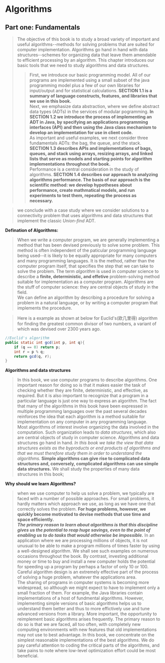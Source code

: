 # Algorithms
## Part one: Fundamentals
> The objective of this book is to study a broad variety of important and useful algorithms--methods for solving problems that are suited for computer implementation. Algorithms go hand in hand with data structures--schemes for organizing data that leave them amendable to efficient processing by an algorithm. This chapter introduces our basic tools that we need to study algorithms and data structures.
>> First, we introduce our basic programming model. All of our programs are implemented using a small subset of the java programming model plus a few of our own libraries for input/output and for statistical calculations. **SECTION 1.1 is a summary of language constructs, features, and libraries that we use in this book.**  
Next, we emphasize data abstraction, where we define abstract data types (ADTs) in the services of modular pogramming. **In SECTION 1.2 we introduce the process of implementing an ADT in Java, by specifying an applications programming interfaces (API) and then using the Java class mechanism to develop an implementation for use in client code.**  
As important and useful examples, we next consider three fundamentals ADTs: the bag, the queue, and the stack. **SECTION 1.3 describes APIs and implementations of bags, queues, and stack using arrays, resizing arrays, and linked lists that serve as models and starting points for algorithm implementations throughout the book.**  
Performance is a central consideration in the study of algorithms. **SECTION 1.4 describes our approach to analyzing algorithms performance. The basis of our approach is the scientific method: we develop hypotheses about performance, create mathmatical models, and run experiments to test them, repeating the process as necessary.**  

> we conclude with a case study where we consider solutions to a connectivity problem that uses algorithms and data structures that implement the classic *Union-find* ADT.

**Defination of Algorithms:**  
>When we write a computer program, we are generally implementing a method that has been devised previously to solve some problem. This method is often independent of the paticular programming language being used--it is likely to be equally appropriate for many computers and many programming languages. It is the method, rather than the computer program itself, that specifies the step that we can take to solve the problem. The term *algorithm* is used in computer science to describe a **finite, deterministic, and effetive** problem-solving method suitable for implementation as a computer program. Algorithms are the stuff of computer science: they are central objects of study in the field.  
We can define an algorithm by describing a procedure for solving a problem in a natural language, or by writing a computer program that implements the procedure.


> Here is a example as shown at below for Euclid's(欧几里得) algorithm for finding the greatest common divisor of two numbers, a variant of which was devised over 2300 years ago. 

```java
//Euclid's algorithm
public static int gcd(int p, int q){
    if (q == 0) return p;
    int r = p % q;
    return gcd(q, r);
}
```

**Algorithms and data structures**

> In this book, we use computer programs to describe algorithms. One important reason for doing so is that it makes easier the task of checking whether they are finite, deterministic, and effective, as required. But it is also important to recognize that a program in a particular language is just one way to express an algorithm. The fact that many of the algorithms in this book have been expressed in multiple programming languages over the past several decades reinforces the idea that each algorithm is a method suitable for implementation on any computer in any programming language.  
Most algorithms of interest involve organizing the data involved in the computation. Such organization leads to *data structures*, which also are central objects of study in computer science. Algorithms and data structures go hand in hand. *In this book we take the view that data structures exists as the byproducts or end products of algorithms and that we must therefore study them in order to understand the algorithms.* **Simple algorithms can give rise to complicated data structures and, conversely, complicated algorithms can use simple data structures.** We shall study the properties of many data structures in this book; 

**Why should we learn Algorithms?**

> when we use  computer to help us solve a problem, we typically are faced with a number of possible approaches. For small problems, it hardly matters which approach we use, as long as we have one that correctly solves the problem. **For huge problems, however, we quickly become motivated to devise methods that use time and space efficiently.**  
***The primary reason to learn about algorithms is that this discipline gives us the potential to reap huge savings, even to the point of enabling us to do tasks that would otherwise be impossible.*** In an application where we are processing millions of objects, it is not unusual to be able to make a program millions of times faster by using a well-designed algorithm. We shall see such examples on numerous occasions throughout the book. By contrast, investing additional  money or time to buy and install a new computer holds the potential for speeding up a program by perhaps a factor of only 10 or 100. Careful algorithm design is an extremely effective part of the process of solving a huge problem, whatever the applications area.  
The sharing of programs in computer systems is becoming more widespread, so although we might expect to have to implement only a small fraction of them. For example, the Java libraries contain implementations of a host of fundmental algorithms. However, implementing simple versions of basic algorithms helps us to understand them better and thus to more effictively use and tune advanced versions from a library. More important, the opportunity to reimplement basic algorithms arises frequently. The primary reason to do so is that we are faced, all too often, with completely new computing environments with new features that old implementations may not use to best advantage. In this book, we concentrate on the simplest reasonable implementations of the best algorithms. We do pay careful attention to coding the critical parts of the algorithms, and take pains to note where low-level optimization effort could be most beneficial.
